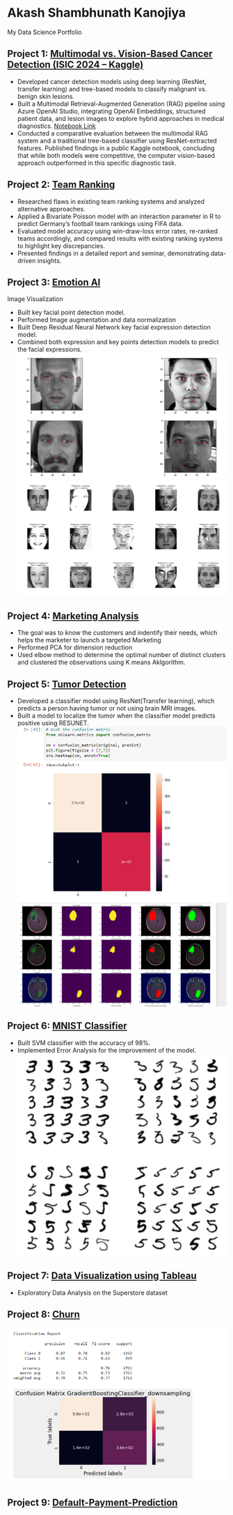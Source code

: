 # Akash Shambhunath Kanojiya
My Data Science Portfolio


## Project 1: [Multimodal vs. Vision-Based Cancer Detection (ISIC 2024 – Kaggle)](https://www.kaggle.com/code/akashkanojiya/cancer-prediction-isic-2024)

- Developed cancer detection models using deep learning (ResNet, transfer learning) and tree-based models to classify malignant vs. benign skin lesions.
- Built a Multimodal Retrieval-Augmented Generation (RAG) pipeline using Azure OpenAI Studio, integrating OpenAI Embeddings, structured patient data, and lesion images to explore hybrid approaches in medical diagnostics. [Notebook Link](https://github.com/Kasha-13/multimodal_rag_cancer_detection_01)
- Conducted a comparative evaluation between the multimodal RAG system and a traditional tree-based classifier using ResNet-extracted features. Published findings in a public Kaggle notebook, concluding that while both models were competitive, the computer vision-based approach outperformed in this specific diagnostic task.



## Project 2: [Team Ranking](https://github.com/Kasha-13/Team_Ranking.git)

- Researched flaws in existing team ranking systems and analyzed alternative approaches.
- Applied a Bivariate Poisson model with an interaction parameter in R to predict Germany’s football team rankings using FIFA data.
- Evaluated model accuracy using win-draw-loss error rates, re-ranked teams accordingly, and compared results with existing ranking systems to highlight key discrepancies.
- Presented findings in a detailed report and seminar, demonstrating data-driven insights.


## Project 3: [Emotion AI](https://github.com/Kasha-13/AI-Emotion)                                                                             
Image Visualization 
- Built key facial point detection model.
- Performed Image augmentation and data normalization
- Built Deep Residual Neural Network key facial expression detection model.
- Combined both expression and key points detection models to predict the facial expressions.
![](/images/facial_key%20points.PNG)
![](/images/emotion.PNG)


## Project 4: [Marketing Analysis](https://github.com/Kasha-13/Marketing-AI)
-	The goal was to know the customers and indentify  their needs, which helps the marketer to launch a targeted Marketing
-	Performed PCA for dimension reduction
-	Used  elbow method to determine the optimal number of distinct clusters and clustered the observations using K means Aklgorithm.


## Project 5: [Tumor Detection](https://github.com/Kasha-13/Tumor_detection)
- Developed a classifier model using ResNet(Transfer learning), which predicts a person having tumor or not using brain MRI images.
- Built a model to localize the tumor when the classifier model predicts positive using RESUNET. 
![](/images/health_1.PNG)
![](/images/Health_2.PNG)


## Project 6: [MNIST Classifier](https://github.com/Kasha-13/MNIST)
- Built SVM classifier with the accuracy of 98%.
- Implemented Error Analysis for the improvement of the model.
![](/images/mnist.PNG)


## Project 7: [Data Visualization using Tableau](https://public.tableau.com/profile/akash4773#!/vizhome/ProfitorLoss_16155416805000/Story1?publish=yes)
- Exploratory Data Analysis on the Superstore dataset


## Project 8: [Churn](https://github.com/Kasha-13/Churn)
![](/images/git.PNG)


## Project 9: [Default-Payment-Prediction](https://github.com/Kasha-13/Default-Payment-Prediction) 


